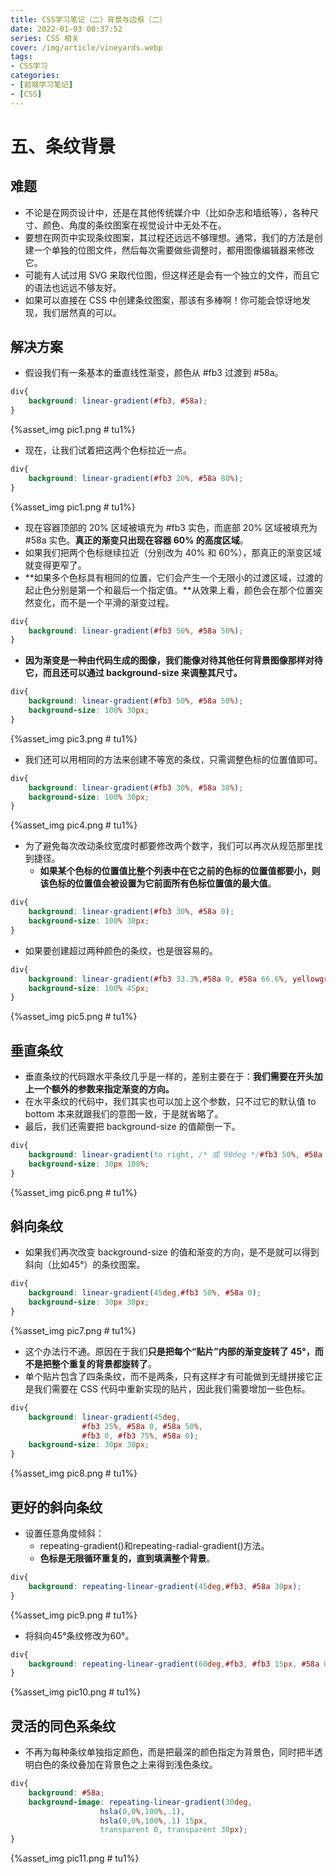 ```yaml
---
title: CSS学习笔记（二）背景与边框（二）
date: 2022-01-03 00:37:52
series: CSS 相关
cover: /img/article/vineyards.webp
tags:
- CSS学习
categories:
- [前端学习笔记]
- [CSS]
---
```



# 五、条纹背景

## 难题

* 不论是在网页设计中，还是在其他传统媒介中（比如杂志和墙纸等），各种尺寸、颜色、角度的条纹图案在视觉设计中无处不在。
* 要想在网页中实现条纹图案，其过程还远远不够理想。通常，我们的方法是创建一个单独的位图文件，然后每次需要做些调整时，都用图像编辑器来修改它。
* 可能有人试过用 SVG 来取代位图，但这样还是会有一个独立的文件，而且它的语法也远远不够友好。
* 如果可以直接在 CSS 中创建条纹图案，那该有多棒啊！你可能会惊讶地发现，我们居然真的可以。

## 解决方案

* 假设我们有一条基本的垂直线性渐变，颜色从 #fb3 过渡到 #58a。

```css
div{
    background: linear-gradient(#fb3, #58a);
}
```

{%asset_img pic1.png # tu1%}

* 现在，让我们试着把这两个色标拉近一点。

```css
div{
    background: linear-gradient(#fb3 20%, #58a 80%);
}
```

{%asset_img pic1.png # tu1%}

* 现在容器顶部的 20% 区域被填充为 #fb3 实色，而底部 20% 区域被填充为 #58a 实色。**真正的渐变只出现在容器 60% 的高度区域**。
* 如果我们把两个色标继续拉近（分别改为 40% 和 60%），那真正的渐变区域就变得更窄了。
* **如果多个色标具有相同的位置，它们会产生一个无限小的过渡区域，过渡的起止色分别是第一个和最后一个指定值。**从效果上看，颜色会在那个位置突然变化，而不是一个平滑的渐变过程。

```css
div{
    background: linear-gradient(#fb3 50%, #58a 50%);
}
```

* **因为渐变是一种由代码生成的图像，我们能像对待其他任何背景图像那样对待它，而且还可以通过 background-size 来调整其尺寸。**

```css
div{
    background: linear-gradient(#fb3 50%, #58a 50%);
    background-size: 100% 30px;
}
```

{%asset_img pic3.png # tu1%}

* 我们还可以用相同的方法来创建不等宽的条纹，只需调整色标的位置值即可。

```css
div{
    background: linear-gradient(#fb3 30%, #58a 30%);
    background-size: 100% 30px;
}
```

{%asset_img pic4.png # tu1%}

* 为了避免每次改动条纹宽度时都要修改两个数字，我们可以再次从规范那里找到捷径。
    * **如果某个色标的位置值比整个列表中在它之前的色标的位置值都要小，则该色标的位置值会被设置为它前面所有色标位置值的最大值**。

```css
div{
    background: linear-gradient(#fb3 30%, #58a 0);
    background-size: 100% 30px;
}
```

* 如果要创建超过两种颜色的条纹，也是很容易的。

```css
div{
    background: linear-gradient(#fb3 33.3%,#58a 0, #58a 66.6%, yellowgreen 0);
    background-size: 100% 45px;
}
```

{%asset_img pic5.png # tu1%}

## 垂直条纹

* 垂直条纹的代码跟水平条纹几乎是一样的，差别主要在于：**我们需要在开头加上一个额外的参数来指定渐变的方向。**
* 在水平条纹的代码中，我们其实也可以加上这个参数，只不过它的默认值 to bottom 本来就跟我们的意图一致，于是就省略了。
* 最后，我们还需要把 background-size 的值颠倒一下。

```css
div{
    background: linear-gradient(to right, /* 或 90deg */#fb3 50%, #58a 0);
    background-size: 30px 100%;
}
```

{%asset_img pic6.png # tu1%}

## 斜向条纹

* 如果我们再次改变 background-size 的值和渐变的方向，是不是就可以得到斜向（比如45°）的条纹图案。

```css
div{
    background: linear-gradient(45deg,#fb3 50%, #58a 0);
    background-size: 30px 30px;
}
```

{%asset_img pic7.png # tu1%}

* 这个办法行不通。原因在于我们**只是把每个“贴片”内部的渐变旋转了 45°，而不是把整个重复的背景都旋转了**。
* 单个贴片包含了四条条纹，而不是两条，只有这样才有可能做到无缝拼接它正是我们需要在 CSS 代码中重新实现的贴片，因此我们需要增加一些色标。

```css
div{
    background: linear-gradient(45deg,
                #fb3 25%, #58a 0, #58a 50%,
                #fb3 0, #fb3 75%, #58a 0);
    background-size: 30px 30px;
}
```

{%asset_img pic8.png # tu1%}

## 更好的斜向条纹

* 设置任意角度倾斜：
    * repeating-gradient()和repeating-radial-gradient()方法。
    * **色标是无限循环重复的，直到填满整个背景**。

```css
div{
    background: repeating-linear-gradient(45deg,#fb3, #58a 30px);
}
```

{%asset_img pic9.png # tu1%}

* 将斜向45°条纹修改为60°。

```css
div{
    background: repeating-linear-gradient(60deg,#fb3, #fb3 15px, #58a 0, #58a 30px);
}
```

{%asset_img pic10.png # tu1%}

## 灵活的同色系条纹

* 不再为每种条纹单独指定颜色，而是把最深的颜色指定为背景色，同时把半透明白色的条纹叠加在背景色之上来得到浅色条纹。

```css
div{
    background: #58a;
    background-image: repeating-linear-gradient(30deg,
                    hsla(0,0%,100%,.1),
                    hsla(0,0%,100%,.1) 15px,
                    transparent 0, transparent 30px);
}
```

{%asset_img pic11.png # tu1%}
